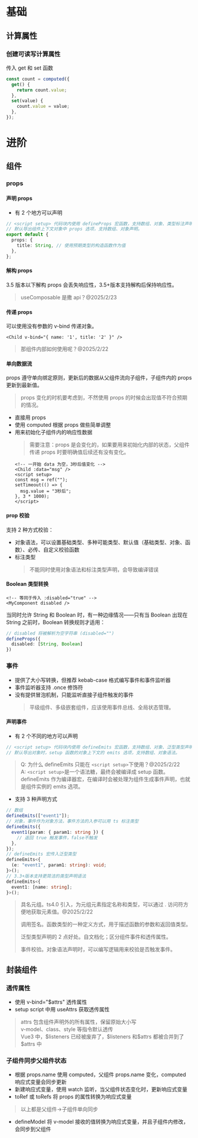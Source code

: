 # 基础

## 计算属性

### 创建可读写计算属性

传入 get 和 set 函数

```ts
const count = computed({
  get() {
    return count.value;
  },
  set(value) {
    count.value = value;
  },
});
```

# 进阶

## 组件

### props

#### 声明 props

- 有 2 个地方可以声明

```ts
// <script setup> 代码块内使用 defineProps 宏函数，支持数组、对象、类型标注声明。
// 默认导出组件上下文对象中 props 选项，支持数组、对象声明。
export default {
  props: {
    title: String, // 使用预期类型的构造函数作为值
  },
};
```

#### 解构 props

3.5 版本以下解构 props 会丢失响应性，3.5+版本支持解构后保持响应性。

> useComposable 是撒 api？@2025/2/23

#### 传递 props

可以使用没有参数的 v-bind 传递对象。

```vue
<Child v-bind="{ name: '1', title: '2' }" />
```

> 那组件内部如何使用呢？@2025/2/22

#### 单向数据流

props 遵守单向绑定原则，更新后的数据从父组件流向子组件，子组件内的 props 更新到最新值。

> props 变化的时机要考虑到，不然使用 props 的时候会出现值不符合预期的情况。

- 直接用 props
- 使用 computed 根据 props 做些简单调整
- 用来初始化子组件内的响应性数据
  > 需要注意：props 是会变化的，如果要用来初始化内部的状态，父组件传递 props 时要明确值后续还有没有变化。
  ```vue
  <!-- 一开始 data 为空，3秒后值变化 -->
  <Child :data="msg" />
  <script setup>
  const msg = ref("");
  setTimeout(() => {
    msg.value = "3秒后";
  }, 3 * 1000);
  </script>
  ```

#### prop 校验

支持 2 种方式校验：

- 对象语法，可以设置基础类型、多种可能类型、默认值（基础类型、对象、函数）、必传、自定义校验函数
- 标注类型
  > 不能同时使用对象语法和标注类型声明，会导致编译错误

#### Boolean 类型转换
```vue
<!-- 等同于传入 :disabled="true" -->
<MyComponent disabled />
```
当同时允许 String 和 Boolean 时，有一种边缘情况——只有当 Boolean 出现在 String 之前时，Boolean 转换规则才适用：
```ts
// disabled 将被解析为空字符串 (disabled="")
defineProps({
  disabled: [String, Boolean]
})
```

### 事件

- 提供了大小写转换，但推荐 kebab-case 格式编写事件和事件监听器
- 事件监听器支持 .once 修饰符
- 没有提供冒泡机制，只能监听直接子组件触发的事件
  > 平级组件、多级嵌套组件，应该使用事件总线、全局状态管理。

#### 声明事件

- 有 2 个不同的地方可以声明

```ts
// <script setup> 代码块内使用 defineEmits 宏函数，支持数组、对象、泛型类型声明。
// 默认导出对象时，setup 函数的对象上下文的 emits 选项，支持数组、对象语法。
```

> Q: 为什么 defineEmits 只能在 `<script setup>`下使用？@2025/2/22  
> A: `<script setup>`是一个语法糖，最终会被编译成 setup 函数。defineEmits 作为编译器宏，在编译时会被处理为组件生成事件声明，也就是组件实例的 emits 选项。

- 支持 3 种声明方式

```ts
// 数组
defineEmits(["event1"]);
// 对象，事件作为对象方法，事件方法的入参可以用 ts 标注类型
defineEmits({
  event1(param: { param1: string }) {
    // 返回 true 触发事件，false不触发
  },
});
// defineEmits 宏传入泛型类型
defineEmits<{
  (e: "event1", param1: string): void;
}>();
// 3.3+版本支持更简洁的类型声明语法
defineEmits<{
  event1: [name: string];
}>();
```

> 具名元组。ts4.0 引入，为元组元素指定名称和类型，可以通过 . 访问符方便地获取元素值。@2025/2/22
>
> 调用签名。函数类型的一种定义方式，用于描述函数的参数和返回值类型。
>
> 泛型类型声明的 2 点好处。自文档化；区分组件事件和透传属性。
>
> 事件校验。对象语法声明时，可以编写逻辑用来校验是否触发事件。

## 封装组件

### 透传属性

- 使用 v-bind="$attrs" 透传属性
- setup script 中用 useAttrs 获取透传属性

> attrs 包含组件声明外的所有属性，保留原始大小写  
> v-model、class、style 等指令默认透传  
> Vue3 中，\$listeners 已经被废弃了，\$listeners 和\$attrs 都被合并到了\$attrs 中

### 子组件同步父组件状态

- 根据 props.name 使用 computed，父组件 props.name 变化，computed 响应式变量会同步更新
- 新建响应式变量，使用 watch 监听，当父组件状态变化时，更新响应式变量
- toRef 或 toRefs 将 props 的属性转换为响应式变量

> 以上都是父组件->子组件单向同步

- defineModel 将 v-model 接收的值转换为响应式变量，并且子组件内修改，会同步到父组件
